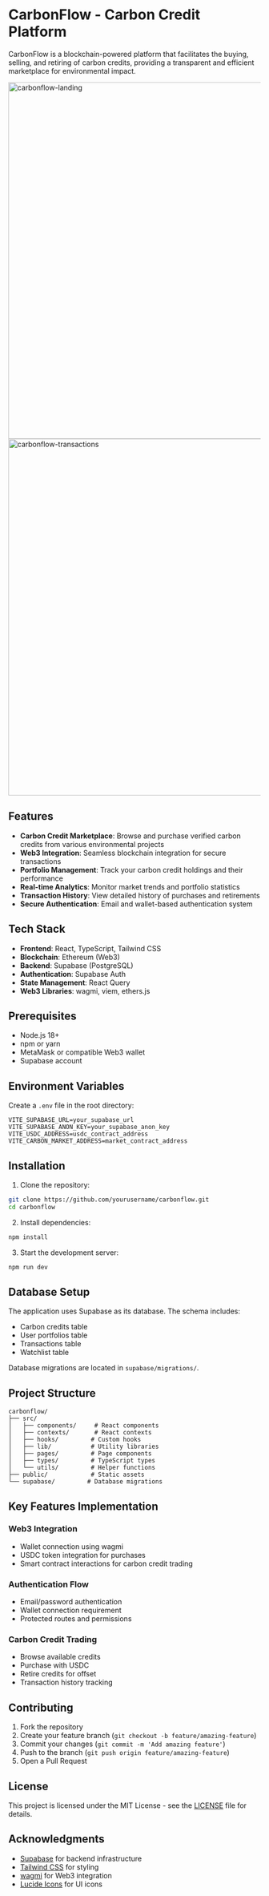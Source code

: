 # CarbonFlow - Carbon Credit Platform

CarbonFlow is a blockchain-powered platform that facilitates the buying, selling, and retiring of carbon credits, providing a transparent and efficient marketplace for environmental impact.

<img width="712" alt="carbonflow-landing" src="https://github.com/user-attachments/assets/12dfc49e-ce84-4f7b-b841-8c59040df104" />

<img width="712" alt="carbonflow-transactions" src="https://github.com/user-attachments/assets/254fb183-7d67-47e9-a77f-e376812f7fab" />

## Features

- **Carbon Credit Marketplace**: Browse and purchase verified carbon credits from various environmental projects
- **Web3 Integration**: Seamless blockchain integration for secure transactions
- **Portfolio Management**: Track your carbon credit holdings and their performance
- **Real-time Analytics**: Monitor market trends and portfolio statistics
- **Transaction History**: View detailed history of purchases and retirements
- **Secure Authentication**: Email and wallet-based authentication system

## Tech Stack

- **Frontend**: React, TypeScript, Tailwind CSS
- **Blockchain**: Ethereum (Web3)
- **Backend**: Supabase (PostgreSQL)
- **Authentication**: Supabase Auth
- **State Management**: React Query
- **Web3 Libraries**: wagmi, viem, ethers.js

## Prerequisites

- Node.js 18+
- npm or yarn
- MetaMask or compatible Web3 wallet
- Supabase account

## Environment Variables

Create a `.env` file in the root directory:

```env
VITE_SUPABASE_URL=your_supabase_url
VITE_SUPABASE_ANON_KEY=your_supabase_anon_key
VITE_USDC_ADDRESS=usdc_contract_address
VITE_CARBON_MARKET_ADDRESS=market_contract_address
```

## Installation

1. Clone the repository:
```bash
git clone https://github.com/yourusername/carbonflow.git
cd carbonflow
```

2. Install dependencies:
```bash
npm install
```

3. Start the development server:
```bash
npm run dev
```

## Database Setup

The application uses Supabase as its database. The schema includes:

- Carbon credits table
- User portfolios table
- Transactions table
- Watchlist table

Database migrations are located in `supabase/migrations/`.

## Project Structure

```
carbonflow/
├── src/
│   ├── components/     # React components
│   ├── contexts/       # React contexts
│   ├── hooks/         # Custom hooks
│   ├── lib/           # Utility libraries
│   ├── pages/         # Page components
│   ├── types/         # TypeScript types
│   └── utils/         # Helper functions
├── public/            # Static assets
└── supabase/         # Database migrations
```

## Key Features Implementation

### Web3 Integration

- Wallet connection using wagmi
- USDC token integration for purchases
- Smart contract interactions for carbon credit trading

### Authentication Flow

- Email/password authentication
- Wallet connection requirement
- Protected routes and permissions

### Carbon Credit Trading

- Browse available credits
- Purchase with USDC
- Retire credits for offset
- Transaction history tracking

## Contributing

1. Fork the repository
2. Create your feature branch (`git checkout -b feature/amazing-feature`)
3. Commit your changes (`git commit -m 'Add amazing feature'`)
4. Push to the branch (`git push origin feature/amazing-feature`)
5. Open a Pull Request

## License

This project is licensed under the MIT License - see the [LICENSE](LICENSE) file for details.

## Acknowledgments

- [Supabase](https://supabase.com/) for backend infrastructure
- [Tailwind CSS](https://tailwindcss.com/) for styling
- [wagmi](https://wagmi.sh/) for Web3 integration
- [Lucide Icons](https://lucide.dev/) for UI icons
